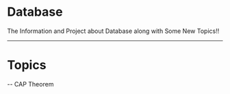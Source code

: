 # Database
The Information and Project about Database along with Some New Topics!!

---
# Topics 
-- CAP Theorem

